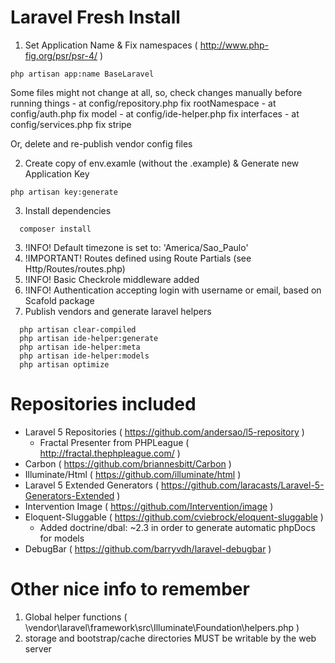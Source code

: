 # Laravel Fresh Install


1. Set Application Name & Fix namespaces ( http://www.php-fig.org/psr/psr-4/ )
 
  ``` php artisan app:name BaseLaravel ```

  Some files might not change at all, so, check changes manually before running things
    - at config/repository.php fix rootNamespace
    - at config/auth.php fix model
    - at config/ide-helper.php fix interfaces
    - at config/services.php fix stripe
  
  Or, delete and re-publish vendor config files
  
2. Create copy of env.examle (without the .example) & Generate new Application Key 

  ``` php artisan key:generate ```
  
3. Install dependencies

``` 
  composer install 
```
3. !INFO! Default timezone is set to: 'America/Sao_Paulo'
5. !IMPORTANT! Routes defined using Route Partials (see Http/Routes/routes.php)  
6. !INFO! Basic Checkrole middleware added
7. !INFO! Authentication accepting login with username or email, based on Scafold package
8. Publish vendors and generate laravel helpers 

```
  php artisan clear-compiled
  php artisan ide-helper:generate
  php artisan ide-helper:meta
  php artisan ide-helper:models
  php artisan optimize
```

# Repositories included

- Laravel 5 Repositories ( https://github.com/andersao/l5-repository )
  - Fractal Presenter from PHPLeague ( http://fractal.thephpleague.com/ )
- Carbon ( https://github.com/briannesbitt/Carbon )
- Illuminate/Html ( https://github.com/illuminate/html )
- Laravel 5 Extended Generators ( https://github.com/laracasts/Laravel-5-Generators-Extended )
- Intervention Image ( https://github.com/Intervention/image )
- Eloquent-Sluggable ( https://github.com/cviebrock/eloquent-sluggable )
  - Added doctrine/dbal: ~2.3 in order to generate automatic phpDocs for models 
- DebugBar ( https://github.com/barryvdh/laravel-debugbar )

# Other nice info to remember

1. Global helper functions ( \vendor\laravel\framework\src\Illuminate\Foundation\helpers.php )
2. storage and bootstrap/cache directories MUST be writable by the web server
